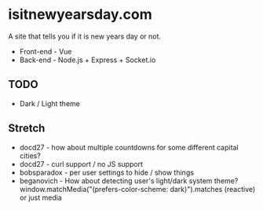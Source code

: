 # isitnewyearsday.com

A site that tells you if it is new years day or not.

* Front-end - Vue
* Back-end - Node.js + Express + Socket.io

## TODO

* Dark / Light theme

## Stretch

* docd27 - how about multiple countdowns for some different capital cities? 
* docd27 - curl support / no JS support
* bobsparadox - per user settings to hide / show things
* beganovich - How about detecting user's light/dark system theme? window.matchMedia("(prefers-color-scheme: dark)").matches (reactive) or just media